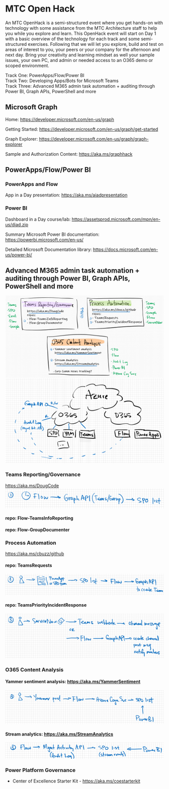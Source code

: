 # MTC Open Hack
An MTC OpenHack is a semi-structured event where you get hands-on with technology with some assistance from the MTC Architecture staff to help you while you explore and learn. This OpenHack event will start on Day 1 with a basic overview of the technology for each track and some semi-structured exercises.  Following that we will let you explore, build and test on areas of interest to you, your peers or your company for the afternoon and next day.  Bring your creativity and learning mindset as well your sample issues, your own PC, and admin or needed access to an O365 demo or scoped environment.  
 
Track One: PowerApps/Flow/Power BI  
Track Two: Developing Apps/Bots for Microsoft Teams  
Track Three: Advanced M365 admin task automation + auditing through Power BI, Graph APIs, PowerShell and more

## Microsoft Graph

Home: https://developer.microsoft.com/en-us/graph

Getting Started: https://developer.microsoft.com/en-us/graph/get-started

Graph Explorer: https://developer.microsoft.com/en-us/graph/graph-explorer

Sample and Authorization Content: https://aka.ms/graphhack

## PowerApps/Flow/Power BI

### PowerApps and Flow
App in a Day presentation: https://aka.ms/aiadpresentation

### Power BI
  Dashboard in a Day course/lab: https://assetsprod.microsoft.com/mpn/en-us/diad.zip 
  
  Summary Microsoft Power BI documentation: https://powerbi.microsoft.com/en-us/
  
  Detailed Microsoft Documentation library:  https://docs.microsoft.com/en-us/power-bi/

## Advanced M365 admin task automation + auditing through Power BI, Graph APIs, PowerShell and more
![M365 Overview](Images/M365-overview.png)
![M365 Diagram](Images/M365-diagram.png)
### Teams Reporting/Governance
https://aka.ms/DougCode
![M365 Flow](Images/M365-flow1.png)
#### repo: Flow-TeamsInfoReporting
#### repo: Flow-GroupDocumenter

### Process Automation
https://aka.ms/cbuzz/github
#### repo: TeamsRequests
![M365 Flow](Images/M365-flow2.png)
#### repo: TeamsPriorityIncidentResponse
![M365 Flow](Images/M365-flow3.png)

### O365 Content Analysis
#### Yammer sentiment analysis: https://aka.ms/YammerSentiment
![M365 Flow](Images/M365-flow4.png)
#### Stream analytics: https://aka.ms/StreamAnalytics
![M365 Flow](Images/M365-flow5.png)

### Power Platform Governance
 - Center of Excellence Starter Kit - https://aka.ms/coestarterkit
